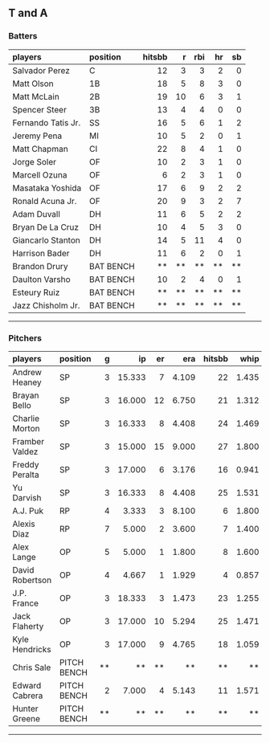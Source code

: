 ## T and A

### Batters

 
|players            |position  | hitsbb|  r| rbi| hr| sb| 
|:------------------|:---------|------:|--:|---:|--:|--:| 
|Salvador Perez     |C         |     12|  3|   3|  2|  0| 
|Matt Olson         |1B        |     18|  5|   8|  3|  0| 
|Matt McLain        |2B        |     19| 10|   6|  3|  1| 
|Spencer Steer      |3B        |     13|  4|   4|  0|  0| 
|Fernando Tatis Jr. |SS        |     16|  5|   6|  1|  2| 
|Jeremy Pena        |MI        |     10|  5|   2|  0|  1| 
|Matt Chapman       |CI        |     22|  8|   4|  1|  0| 
|Jorge Soler        |OF        |     10|  2|   3|  1|  0| 
|Marcell Ozuna      |OF        |      6|  2|   3|  1|  0| 
|Masataka Yoshida   |OF        |     17|  6|   9|  2|  2| 
|Ronald Acuna Jr.   |OF        |     20|  9|   3|  2|  7| 
|Adam Duvall        |DH        |     11|  6|   5|  2|  2| 
|Bryan De La Cruz   |DH        |     10|  4|   5|  3|  0| 
|Giancarlo Stanton  |DH        |     14|  5|  11|  4|  0| 
|Harrison Bader     |DH        |     11|  6|   2|  0|  1| 
|Brandon Drury      |BAT BENCH |     **| **|  **| **| **| 
|Daulton Varsho     |BAT BENCH |     10|  2|   4|  0|  1| 
|Esteury Ruiz       |BAT BENCH |     **| **|  **| **| **| 
|Jazz Chisholm Jr.  |BAT BENCH |     **| **|  **| **| **| 


* * *

### Pitchers

 
|players         |position    |  g|     ip| er|   era| hitsbb|  whip| so|  w| sv| 
|:---------------|:-----------|--:|------:|--:|-----:|------:|-----:|--:|--:|--:| 
|Andrew Heaney   |SP          |  3| 15.333|  7| 4.109|     22| 1.435| 10|  2|  0| 
|Brayan Bello    |SP          |  3| 16.000| 12| 6.750|     21| 1.312| 12|  1|  0| 
|Charlie Morton  |SP          |  3| 16.333|  8| 4.408|     24| 1.469|  9|  1|  0| 
|Framber Valdez  |SP          |  3| 15.000| 15| 9.000|     27| 1.800| 18|  1|  0| 
|Freddy Peralta  |SP          |  3| 17.000|  6| 3.176|     16| 0.941| 24|  1|  0| 
|Yu Darvish      |SP          |  3| 16.333|  8| 4.408|     25| 1.531| 19|  2|  0| 
|A.J. Puk        |RP          |  4|  3.333|  3| 8.100|      6| 1.800|  5|  0|  0| 
|Alexis Diaz     |RP          |  7|  5.000|  2| 3.600|      7| 1.400|  6|  0|  4| 
|Alex Lange      |OP          |  5|  5.000|  1| 1.800|      8| 1.600|  6|  0|  4| 
|David Robertson |OP          |  4|  4.667|  1| 1.929|      4| 0.857|  2|  1|  2| 
|J.P. France     |OP          |  3| 18.333|  3| 1.473|     23| 1.255| 10|  2|  0| 
|Jack Flaherty   |OP          |  3| 17.000| 10| 5.294|     25| 1.471| 17|  1|  0| 
|Kyle Hendricks  |OP          |  3| 17.000|  9| 4.765|     18| 1.059| 14|  1|  0| 
|Chris Sale      |PITCH BENCH | **|     **| **|    **|     **|    **| **| **| **| 
|Edward Cabrera  |PITCH BENCH |  2|  7.000|  4| 5.143|     11| 1.571|  6|  0|  0| 
|Hunter Greene   |PITCH BENCH | **|     **| **|    **|     **|    **| **| **| **| 


* * *


